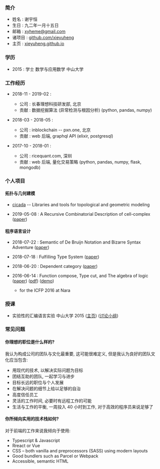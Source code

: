 ### 简介

- 姓名 : 谢宇恒
- 生日 : 九二年一月十五日
- 邮箱 : xyheme@gmail.com
- 诸项目 : [github.com/xieyuheng](https://github.com/xieyuheng)
- 主页 : [xieyuheng.github.io](https://xieyuheng.github.io)

### 学历

- 2015 : 学士 数学与应用数学 中山大学

### 工作经历

- 2018-11 - 2019-02 :
  - 公司 : 长春理想科技研发部, 北京
  - 贡献 : 数据挖掘算法 (异常检测与根因分析) (python, pandas, numpy)

- 2018-03 - 2018-05 :
  - 公司 : inblockchain -- pxn.one, 北京
  - 贡献 : web 后端, graphql API (elixir, postgresql)

- 2017-10 - 2018-01 :
  - 公司 : ricequant.com, 深圳
  - 贡献 : web 后端, 量化交易策略 (python, pandas, numpy, flask, mongodb)

### 个人项目

#### 拓扑与几何建模

- [cicada](https://github.com/xieyuheng/cicada) -- Libraries and tools for topological and geometric modeling

- 2019-05-08 : A Recursive Combinatorial Description of cell-complex
  ([paper](https://github.com/xieyuheng/cicada/blob/master/docs/a-recursive-combinatorial-description-of-cell-complex.md))

#### 程序语言设计

- 2018-07-22 : Semantic of De Bruijn Notation and Bizarre Syntax Adventure
  ([paper](https://xieyuheng.github.io/writing/de-bruijn-notation.html))

- 2018-07-18 : Fulfilling Type System
  ([paper](https://xieyuheng.github.io/writing/fulfilling-type-system.html))

- 2018-06-20 : Dependent category
  ([paper](https://xieyuheng.github.io/writing/dependent-category.html))

- 2016-06-14 : Function compose, Type cut, and The algebra of logic
  ([paper](https://xieyuheng.github.io/writing/function-compose-type-cut.html))
  ([pdf](http://xieyuheng.github.io/paper/function-compose-type-cut.pdf))
  ([demo](https://xieyuheng.github.io/writing/function-compose-type-cut--demo))
  - for the ICFP 2016 at Nara

### 授课

- 实验性的汇编语言实验 中山大学 2015
  ([主页](http://the-little-language-designer.github.io/cicada-nymph/course/contents.html))
  ([讨论小组](https://github.com/the-little-language-designer))

### 常见问题

#### 你理想的职位是什么样的?

我认为构成公司的团队与文化最重要, 这可能很难定义, 但是我认为良好的团队文化应当包含:

- 用现代的技术, 以解决实际问题为目标
- 团结互助的团队, 一起学习与进步
- 目标长远的职位与个人发展
- 在解决问题的细节上给以足够的自治
- 高度信任员工
- 灵活的工作时间, 必要时有远程工作的可能
- 生活与工作的平衡, 一周投入 40 小时到工作, 对于高效的程序员来说足够了

#### 你所倾向实用的技术栈如何?

对于前端的工作来说我倾向于使用:

- Typescript & Javascript
- Rreact or Vue
- CSS – both vanilla and preprocessors (SASS) using modern layouts
- Good bundlers such as Parcel or Webpack
- Accessible, semantic HTML
